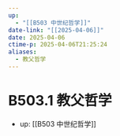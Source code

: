```yaml
---
up:
  - "[[B503 中世纪哲学]]"
date-link: "[[2025-04-06]]"
date: 2025-04-06
ctime-p: 2025-04-06T21:25:24
aliases:
  - 教父哲学
---
```


# B503.1 教父哲学

- up: [[B503 中世纪哲学]]
